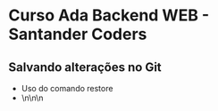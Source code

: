 # Curso Ada Backend WEB - Santander Coders

## Salvando alterações no Git

* Uso do comando restore
* \n\n\n
